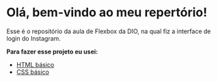 
# Olá, bem-vindo ao meu repertório!

Esse é o repositório da aula de Flexbox da DIO, na qual fiz a interface de login do Instagram.

**Para fazer esse projeto eu usei:**

-   [HTML básico](https://www.w3schools.com/html/)
-   [CSS básico](https://developer.mozilla.org/pt-BR/docs/Web/CSS)
